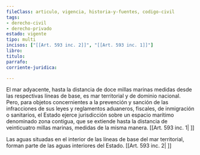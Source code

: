 ```yaml
---
fileClass: articulo, vigencia, historia-y-fuentes, codigo-civil
tags:
- derecho-civil
- derecho-privado
estado: vigente
tipo: multi
incisos: ["[[Art. 593 inc. 2]]", "[[Art. 593 inc. 1]]"]
libro:
titulo:
parrafo:
corriente-juridica:

---
```

El mar adyacente, hasta la distancia de doce millas marinas medidas desde las respectivas líneas de base, es mar territorial y de dominio nacional. Pero, para objetos concernientes a la prevención y sanción de las infracciones de sus leyes y reglamentos aduaneros, fiscales, de inmigración o sanitarios, el Estado ejerce jurisdicción sobre un espacio marítimo denominado zona contigua, que se extiende hasta la distancia de veinticuatro millas marinas, medidas de la misma manera. [[Art. 593 inc. 1| ]]

Las aguas situadas en el interior de las líneas de base del mar territorial, forman parte de las aguas interiores del Estado. [[Art. 593 inc. 2| ]]